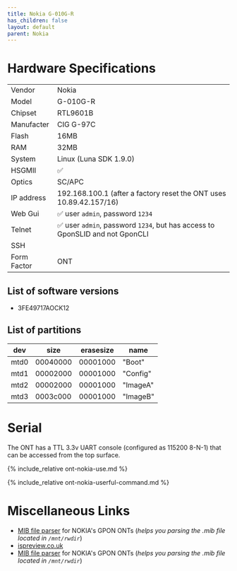 ```yaml
---
title: Nokia G-010G-R
has_children: false
layout: default
parent: Nokia
---
```


# Hardware Specifications

|             |                                                                              |
| ----------- | ---------------------------------------------------------------------------- |
| Vendor      | Nokia                                                                        |
| Model       | G-010G-R                                                                     |
| Chipset     | RTL9601B                                                                     |
| Manufacter  | CIG G-97C                                                                    |
| Flash       | 16MB                                                                         |
| RAM         | 32MB                                                                         |
| System      | Linux (Luna SDK 1.9.0)                                                       |
| HSGMII      | ✅                                                                           |
| Optics      | SC/APC                                                                       |
| IP address  | 192.168.100.1  (after a factory reset the ONT uses 10.89.42.157/16)          |
| Web Gui     | ✅ user `admin`, password `1234`                                             |
| Telnet      | ✅ user `admin`, password `1234`, but has access to GponSLID and not GponCLI |
| SSH         |                                                                              |
| Form Factor | ONT                                                                          |

## List of software versions
- 3FE49717AOCK12 

## List of partitions

| dev  | size     | erasesize | name     |
| ---- | -------- | --------- | -------- |
| mtd0 | 00040000 | 00001000  | "Boot"   |
| mtd1 | 00002000 | 00001000  | "Config" |
| mtd2 | 00002000 | 00001000  | "ImageA" |
| mtd3 | 0003c000 | 00001000  | "ImageB" |

# Serial

The ONT has a TTL 3.3v UART console (configured as 115200 8-N-1) that can be accessed from the top surface.

{% include_relative ont-nokia-use.md %}

{% include_relative ont-nokia-userful-command.md %}

# Miscellaneous Links
- [MIB file parser](https://github.com/nanomad/nokia-ont-mib-parser)  for NOKIA's GPON ONTs (*helps you parsing the .mib file located in `/mnt/rwdir`*)
- [ispreview.co.uk](https://www.ispreview.co.uk/index.php/2022/09/pictured-openreachs-future-2-5gbps-ont-for-fttp-broadband.html)
- [MIB file parser](https://github.com/nanomad/nokia-ont-mib-parser) for NOKIA's GPON ONTs (*helps you parsing the .mib file located in `/mnt/rwdir`*)
